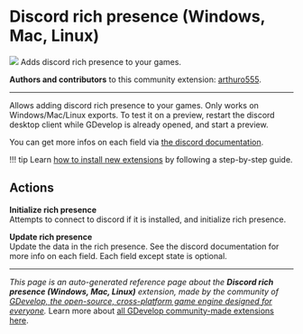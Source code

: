 # Discord rich presence (Windows, Mac, Linux)

<img src="https://resources.gdevelop-app.com/assets/Icons/discord.svg" class="extension-icon"></img>
Adds discord rich presence to your games.

**Authors and contributors** to this community extension: [arthuro555](https://gd.games/arthuro555).

---

Allows adding discord rich presence to your games. Only works on Windows/Mac/Linux exports. To test it on a preview, restart the discord desktop client while GDevelop is already opened, and start a preview.

You can get more infos on each field via [the discord documentation](https://discord.com/developers/docs/rich-presence/how-to#updating-presence-update-presence-payload-fields).

!!! tip
    Learn [how to install new extensions](/gdevelop5/extensions/search) by following a step-by-step guide.

## Actions

**Initialize rich presence**  
Attempts to connect to discord if it is installed, and initialize rich presence.

**Update rich presence**  
Update the data in the rich presence. See the discord documentation for more info on each field. Each field except state is optional.



---

*This page is an auto-generated reference page about the **Discord rich presence (Windows, Mac, Linux)** extension, made by the community of [GDevelop, the open-source, cross-platform game engine designed for everyone](https://gdevelop.io/).* Learn more about [all GDevelop community-made extensions here](/gdevelop5/extensions).